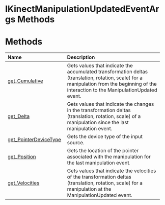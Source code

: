 IKinectManipulationUpdatedEventArgs Methods  
===========================================  

<span id="publicmethodsSection"></span>

Methods  
=======  

<table>
<colgroup>
<col width="30%" />
<col width="60%" />
</colgroup>
<thead>
<tr class="header">
<th align="left">Name</th>
<th align="left">Description</th>
</tr>
</thead>
<tbody>
<tr class="odd">
<td align="left"><a href="Methods/get_Cumulative_Method.md">get_Cumulative</a></td>
<td align="left">Gets values that indicate the accumulated transformation deltas (translation, rotation, scale) for a manipulation from the beginning of the interaction to the ManipulationUpdated event.</td>
</tr>
<tr class="even">
<td align="left"><a href="Methods/get_Delta_Method.md">get_Delta</a></td>
<td align="left">Gets values that indicate the changes in the transformation deltas (translation, rotation, scale) of a manipulation since the last manipulation event.</td>
</tr>
<tr class="odd">
<td align="left"><a href="Methods/get_PointerDeviceType.md">get_PointerDeviceType</a></td>
<td align="left">Gets the device type of the input source.</td>
</tr>
<tr class="even">
<td align="left"><a href="Methods/get_Position_Method.md">get_Position</a></td>
<td align="left">Gets the location of the pointer associated with the manipulation for the last manipulation event.</td>
</tr>
<tr class="odd">
<td align="left"><a href="Methods/get_Velocities_Method.md">get_Velocities</a></td>
<td align="left">Gets values that indicate the velocities of the transformation deltas (translation, rotation, scale) for a manipulation at the ManipulationUpdated event.</td>
</tr>
</tbody>
</table>



<!--Please do not edit the data in the comment block below.-->
<!--
TOCTitle : IKinectManipulationUpdatedEventArgs Methods
RLTitle : IKinectManipulationUpdatedEventArgs Methods
KeywordK : IKinectManipulationUpdatedEventArgs interface, methods
KeywordA : Methods.T:Microsoft.Kinect.kinect.IKinectManipulationUpdatedEventArgs
AssetID : Methods.T:Microsoft.Kinect.kinect.IKinectManipulationUpdatedEventArgs
Locale : en-us
CommunityContent : 1
TargetOS : Windows
TopicType : kbSyntax
DocSet : K4Wv2
ProjType : K4Wv2Proj
Technology : Kinect for Windows
Product : Kinect for Windows SDK v2
productversion : 20
-->
